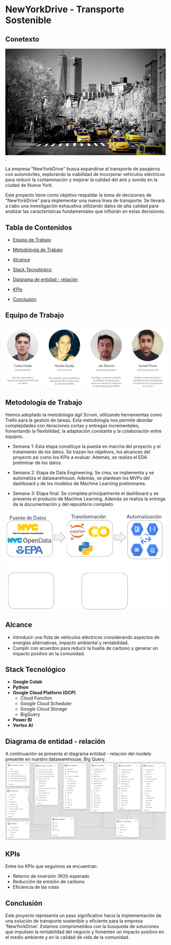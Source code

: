 # NewYorkDrive - Transporte Sostenible



## Conetexto
![Alt text](/Images/image-1.png).

La empresa "NewYorkDrive" busca expandirse al transporte de pasajeros con automóviles, explorando la viabilidad de incorporar vehículos eléctricos para reducir la contaminación y mejorar la calidad del aire y sonido en la ciudad de Nueva York.

Este proyecto tiene como objetivo respaldar la toma de decisiones de "NewYorkDrive" para implementar una nueva línea de transporte. Se llevará a cabo una investigación exhaustiva utilizando datos de alta calidad para analizar las características fundamentales que influirán en estas decisiones.

## Tabla de Contenidos

- [Equipo de Trabajo](https://github.com/IsmaDeveloper16/Proyecto-final#Equipo-de-Trabajo)
- [Metodología de Trabajo](https://github.com/IsmaDeveloper16/Proyecto-final#Metodología-de-Trabajo)

- [Alcance](https://github.com/IsmaDeveloper16/Proyecto-final#Alcance)
- [Stack Tecnológico](https://github.com/IsmaDeveloper16/Proyecto-final#Stack-Tecnológico)
- [Diagrama de entidad - relación](https://github.com/IsmaDeveloper16/Proyecto-final#Diagrama-de-entidad---relación)
- [KPIs](https://github.com/IsmaDeveloper16/Proyecto-final#KPIs)
- [Conclusión](https://github.com/IsmaDeveloper16/Proyecto-final#Conclusión)

## Equipo de Trabajo

![Alt text](./Images/imag.png)

## Metodología de Trabajo

Hemos adoptado la metodología ágil Scrum, utilizando herramientas como Trello para la gestión de tareas. Esta metodología nos permite abordar complejidades con iteraciones cortas y entregas incrementales, fomentando la flexibilidad, la adaptación constante y la colaboración entre equipos.

- Semana 1: Esta etapa constituye la puesta en marcha del proyecto y el tratamiento de los datos. Se trazan los objetivos, los alcances del proyecto así como los KPIs a evaluar. Además, se realiza el EDA preliminar de los datos.
    
- Semana 2: Etapa de Data Engineering. Se crea, se implementa y se automatiza el datawarehouse. Además, se plantean los MVPs del dashboard y de los modelos de Machine Learning preliminares.
    
- Semana 3: Etapa final. Se completa principalmente el dashboard y se presenta el producto de Machine Learning. Además se realiza la entrega de la documentación y del repositorio completo.

![Alt text](./Images/image22.png)


## Alcance

- Introducir una flota de vehículos eléctricos considerando aspectos de energías alternativas, impacto ambiental y rentabilidad.
- Cumplir con acuerdos para reducir la huella de carbono y generar un impacto positivo en la comunidad.

## Stack Tecnológico

- **Google Colab**
- **Python**
- **Google Cloud Platform (GCP)**
    - Cloud Function
    - Google Cloud Scheduler
    - Google Cloud Storage
    - BigQuery
- **Power BI**
- **Vertex AI**


## Diagrama de entidad - relación

A continuación se presenta el diagrama entidad - relación del modelo presente en nuestro datawarehouse, Big Query.
![Alt text](/Images/image-2.png)

## KPIs

Entre los KPIs que seguimos se encuentran:

- Retorno de inversión (ROI) esperado
- Reducción de emisión de carbono
- Eficiencia de las rutas


## Conclusión

Este proyecto representa un paso significativo hacia la implementación de una solución de transporte sostenible y eficiente para la empresa 'NewYorkDrive'. Estamos comprometidos con la búsqueda de soluciones que impulsen la rentabilidad del negocio y fomenten un impacto positivo en el medio ambiente y en la calidad de vida de la comunidad.